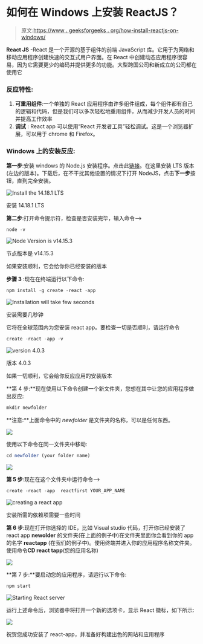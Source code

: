 # 如何在 Windows 上安装 ReactJS？

> 原文:[https://www . geeksforgeeks . org/how-install-reactjs-on-windows/](https://www.geeksforgeeks.org/how-to-install-reactjs-on-windows/)

**React JS** -React 是一个开源的基于组件的前端 JavaScript 库。它用于为网络和移动应用程序创建快速的交互式用户界面。在 React 中创建动态应用程序很容易，因为它需要更少的编码并提供更多的功能。大型跨国公司和新成立的公司都在使用它

### **反应特性:**

1.  **可重用组件**:一个单独的 React 应用程序由许多组件组成，每个组件都有自己的逻辑和代码，但是我们可以多次轻松地重用组件，从而减少开发人员的时间并提高工作效率
2.  **调试** : React app 可以使用“React 开发者工具”轻松调试。这是一个浏览器扩展，可以用于 chrome 和 Firefox。

### **Windows 上的安装反应:**

**第一步**:安装 windows 的 Node.js 安装程序。点击此[链接](https://nodejs.org/en/)。在这里安装 LTS 版本(左边的版本)。下载后，在不干扰其他设置的情况下打开 NodeJS，点击**下一步**按钮，直到完全安装。

![Install the 14.18.1 LTS ](img/d4ce609cb3ddc05b42a213a0b55f335f.png)

安装 14.18.1 LTS

**第二步**:打开命令提示符，检查是否安装完毕，输入命令–>

```jsx
node -v
```

![Node Version is v14.15.3](img/cf2462809c59b1d9d4bd815d7e6c9ae8.png)

节点版本是 v14.15.3

如果安装顺利，它会给你你已经安装的版本

**步骤 3** :现在在终端运行以下命令:

```jsx
npm install -g create -react -app  
```

![Installation will take few seconds ](img/d5c58a9a0e128227221af86dd85d9f16.png)

安装需要几秒钟

它将在全球范围内为您安装 react app。要检查一切是否顺利，请运行命令

```jsx
create -react -app -v
```

![version  4.0.3](img/20c96a16c66086bc70c6571ef48be197.png)

版本 4.0.3

如果一切顺利，它会给你反应应用的安装版本

**第 4 步:**现在使用以下命令创建一个新文件夹，您想在其中让您的应用程序做出反应:

```jsx
mkdir newfolder
```

**注意:**上面命令中的 *newfolder* 是文件夹的名称，可以是任何东西。

![](img/183a447d70097a02197fe55fda864cee.png)

使用以下命令在同一文件夹中移动:

```jsx
cd newfolder (your folder name)
```

![](img/4fc2963372eb51cde64ff8ad0ee0a668.png)

**第 5 步**:现在在这个文件夹中运行命令–>

```jsx
create -react -app  reactfirst YOUR_APP_NAME
```

![creating a react app](img/7d38b1cd7f3bd980dbe9c61c78ec8d6d.png)

安装所需的依赖项需要一些时间

**第 6 步**:现在打开你选择的 IDE，比如 Visual studio 代码，打开你已经安装了 react app **newolder** 的文件夹(在上面的例子中)在文件夹里面你会看到你的 app 的名字 **reactapp** (在我们的例子中)。使用终端并进入你的应用程序名称文件夹。使用命令**CD react tapp**(您的应用名称)

![](img/2e1f1a759198347519840b92119196de.png)

**第 7 步:**要启动您的应用程序，请运行以下命令:

```jsx
npm start  
```

![Starting React server](img/a90c03b70cde706729127aee86af4080.png)

运行上述命令后，浏览器中将打开一个新的选项卡，显示 React 徽标，如下所示:

![](img/4bb853faf493ccc3e779465ab2f2cbd1.png)

祝贺您成功安装了 react-app，并准备好构建出色的网站和应用程序